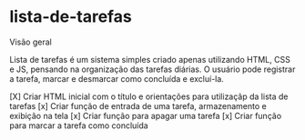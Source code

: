 # lista-de-tarefas

Visão geral

Lista de tarefas é um sistema simples criado apenas utilizando HTML, CSS e JS, pensando na organização das tarefas diárias. O usuário pode registrar a tarefa, marcar e desmarcar como concluída e excluí-la. 

[X] Criar HTML inicial com o título e orientações para utilizaçãp da lista de tarefas
[x] Criar função de entrada de uma tarefa, armazenamento e exibição na tela
[x] Criar função para apagar uma tarefa
[x] Criar função para marcar a tarefa como concluída